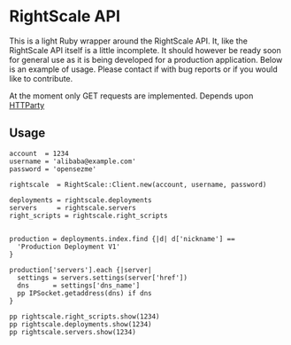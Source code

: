 RightScale API
===================

This is a light Ruby wrapper around the RightScale API.
It, like the RightScale API itself is a little incomplete. It should however be ready soon for general use as it is being developed for a production application. 
Below is an example of usage. Please contact if with bug reports or if you would like to contribute.

At the moment only GET requests are implemented. 
Depends upon [HTTParty](http://github.com/jnunemaker/httparty)

Usage
-----

    account  = 1234
    username = 'alibaba@example.com'
    password = 'opensezme'
     
    rightscale  = RightScale::Client.new(account, username, password)
    
    deployments = rightscale.deployments
    servers     = rightscale.servers
    right_scripts = rightscale.right_scripts


    production = deployments.index.find {|d| d['nickname'] == 
      'Production Deployment V1' 
    }

    production['servers'].each {|server|
      settings = servers.settings(server['href'])
      dns      = settings['dns_name']
      pp IPSocket.getaddress(dns) if dns
    }

    pp rightscale.right_scripts.show(1234)
    pp rightscale.deployments.show(1234)
    pp rightscale.servers.show(1234)